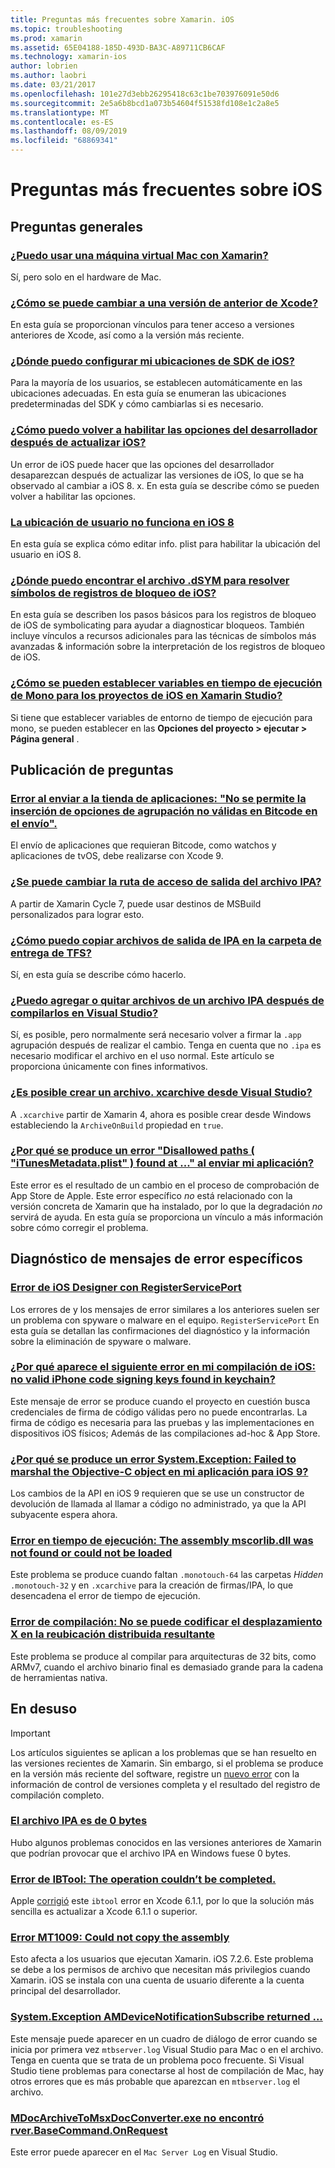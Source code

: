 ```yaml
---
title: Preguntas más frecuentes sobre Xamarin. iOS
ms.topic: troubleshooting
ms.prod: xamarin
ms.assetid: 65E04188-185D-493D-BA3C-A89711CB6CAF
ms.technology: xamarin-ios
author: lobrien
ms.author: laobri
ms.date: 03/21/2017
ms.openlocfilehash: 101e27d3ebb26295418c63c1be703976091e50d6
ms.sourcegitcommit: 2e5a6b8bcd1a073b54604f51538fd108e1c2a8e5
ms.translationtype: MT
ms.contentlocale: es-ES
ms.lasthandoff: 08/09/2019
ms.locfileid: "68869341"
---
```

# <a name="ios-frequently-asked-questions"></a>Preguntas más frecuentes sobre iOS

## <a name="general-questions"></a>Preguntas generales

### <a name="can-i-use-a-mac-vm-with-xamarinmac-vmmd"></a>[¿Puedo usar una máquina virtual Mac con Xamarin?](mac-vm.md)
Sí, pero solo en el hardware de Mac.

### <a name="how-can-i-downgrade-xcodedowngrade-xcodemd"></a>[¿Cómo se puede cambiar a una versión de anterior de Xcode?](downgrade-xcode.md)
En esta guía se proporcionan vínculos para tener acceso a versiones anteriores de Xcode, así como a la versión más reciente.

### <a name="where-can-i-set-my-ios-sdk-locationsios-sdkmd"></a>[¿Dónde puedo configurar mi ubicaciones de SDK de iOS?](ios-sdk.md)
Para la mayoría de los usuarios, se establecen automáticamente en las ubicaciones adecuadas. En esta guía se enumeran las ubicaciones predeterminadas del SDK y cómo cambiarlas si es necesario.

### <a name="how-can-i-reenable-developer-options-after-updating-iosupdate-developer-optionsmd"></a>[¿Cómo puedo volver a habilitar las opciones del desarrollador después de actualizar iOS?](update-developer-options.md)
Un error de iOS puede hacer que las opciones del desarrollador desaparezcan después de actualizar las versiones de iOS, lo que se ha observado al cambiar a iOS 8. x. En esta guía se describe cómo se pueden volver a habilitar las opciones.

### <a name="user-location-not-working-in-ios-8ios8-user-locationmd"></a>[La ubicación de usuario no funciona en iOS 8](ios8-user-location.md)
En esta guía se explica cómo editar info. plist para habilitar la ubicación del usuario en iOS 8.

### <a name="where-can-i-find-the-dsym-file-to-symbolicate-ios-crash-logssymbolicate-ios-crashmd"></a>[¿Dónde puedo encontrar el archivo .dSYM para resolver símbolos de registros de bloqueo de iOS?](symbolicate-ios-crash.md)
En esta guía se describen los pasos básicos para los registros de bloqueo de iOS de symbolicating para ayudar a diagnosticar bloqueos. También incluye vínculos a recursos adicionales para las técnicas de símbolos más avanzadas & información sobre la interpretación de los registros de bloqueo de iOS.


### <a name="how-do-i-set-mono-runtime-environment-variables-for-ios-projects-in-xamarin-studioxs-mono-runtimemd"></a>[¿Cómo se pueden establecer variables en tiempo de ejecución de Mono para los proyectos de iOS en Xamarin Studio?](xs-mono-runtime.md)
Si tiene que establecer variables de entorno de tiempo de ejecución para mono, se pueden establecer en las **Opciones del proyecto > ejecutar > Página general** .

## <a name="publishing-questions"></a>Publicación de preguntas

### <a name="error-when-submitting-to-app-store-invalid-bundle---options-not-allowed-to-be-embedded-in-bitcode-are-detected-in-the-submissioninvalid-bundle-bitcodemd"></a>[Error al enviar a la tienda de aplicaciones: "No se permite la inserción de opciones de agrupación no válidas en Bitcode en el envío".](invalid-bundle-bitcode.md)

El envío de aplicaciones que requieran Bitcode, como watchos y aplicaciones de tvOS, debe realizarse con Xcode 9.

### <a name="can-i-change-the-output-path-of-the-ipa-fileipa-output-pathmd"></a>[¿Se puede cambiar la ruta de acceso de salida del archivo IPA?](ipa-output-path.md)
A partir de Xamarin Cycle 7, puede usar destinos de MSBuild personalizados para lograr esto.

### <a name="how-can-i-copy-ipa-output-files-to-the-tfs-drop-folderipa-tfsmd"></a>[¿Cómo puedo copiar archivos de salida de IPA en la carpeta de entrega de TFS?](ipa-tfs.md)
Sí, en esta guía se describe cómo hacerlo.

### <a name="can-i-add-files-to-or-remove-files-from-an-ipa-file-after-building-it-in-visual-studiomodify-ipamd"></a>[¿Puedo agregar o quitar archivos de un archivo IPA después de compilarlos en Visual Studio?](modify-ipa.md)
Sí, es posible, pero normalmente será necesario volver a firmar la `.app` agrupación después de realizar el cambio. Tenga en cuenta que no `.ipa` es necesario modificar el archivo en el uso normal. Este artículo se proporciona únicamente con fines informativos.

### <a name="is-it-possible-to-create-a-xcarchive-archive-from-visual-studiocreate-xcarchivemd"></a>[¿Es posible crear un archivo. xcarchive desde Visual Studio?](create-xcarchive.md)
A `.xcarchive` partir de Xamarin 4, ahora es posible crear desde Windows estableciendo la `ArchiveOnBuild` propiedad en `true`.

### <a name="why-does-my-app-submission-fail-with-disallowed-paths--itunesmetadataplist--found-at--itunesmetadata-disallowed-pathsmd"></a>[¿Por qué se produce un error "Disallowed paths ( "iTunesMetadata.plist" ) found at ..." al enviar mi aplicación?](itunesmetadata-disallowed-paths.md)
Este error es el resultado de un cambio en el proceso de comprobación de App Store de Apple. Este error específico _no_ está relacionado con la versión concreta de Xamarin que ha instalado, por lo que la degradación _no_ servirá de ayuda. En esta guía se proporciona un vínculo a más información sobre cómo corregir el problema.


## <a name="diagnosing-specific-error-messages"></a>Diagnóstico de mensajes de error específicos

### <a name="ios-designer-error-with-registerserviceporterror-registerserviceportmd"></a>[Error de iOS Designer con RegisterServicePort](error-registerserviceport.md)
Los errores de y los mensajes de error similares a los anteriores suelen ser un problema con spyware o malware en el equipo. `RegisterServicePort` En esta guía se detallan las confirmaciones del diagnóstico y la información sobre la eliminación de spyware o malware.

### <a name="why-does-my-ios-build-fail-with-no-valid-iphone-code-signing-keys-found-in-keychainno-codesigning-keysmd"></a>[¿Por qué aparece el siguiente error en mi compilación de iOS: no valid iPhone code signing keys found in keychain?](no-codesigning-keys.md)
Este mensaje de error se produce cuando el proyecto en cuestión busca credenciales de firma de código válidas pero no puede encontrarlas. La firma de código es necesaria para las pruebas y las implementaciones en dispositivos iOS físicos; Además de las compilaciones ad-hoc & App Store.

### <a name="why-does-my-ios-9-app-fail-with-systemexception-failed-to-marshal-the-objective-c-objectexception-marshal-obj-cmd"></a>[¿Por qué se produce un error System.Exception: Failed to marshal the Objective-C object en mi aplicación para iOS 9?](exception-marshal-obj-c.md)
Los cambios de la API en iOS 9 requieren que se use un constructor de devolución de llamada al llamar a código no administrado, ya que la API subyacente espera ahora.

### <a name="runtime-error-the-assembly-mscorlibdll-was-not-found-or-could-not-be-loadederror-mscorlib-not-foundmd"></a>[Error en tiempo de ejecución: The assembly mscorlib.dll was not found or could not be loaded](error-mscorlib-not-found.md)
Este problema se produce cuando faltan `.monotouch-64` las carpetas *Hidden* `.monotouch-32` y en `.xcarchive` para la creación de firmas/IPA, lo que desencadena el error de tiempo de ejecución.

### <a name="compile-error-can-not-encode-offset-x-in-resulting-scattered-relocationerror-encode-offset-scattered-relocationmd"></a>[Error de compilación: No se puede codificar el desplazamiento X en la reubicación distribuida resultante](error-encode-offset-scattered-relocation.md)
Este problema se produce al compilar para arquitecturas de 32 bits, como ARMv7, cuando el archivo binario final es demasiado grande para la cadena de herramientas nativa.

## <a name="deprecated"></a>En desuso

> [!IMPORTANT]
> Los artículos siguientes se aplican a los problemas que se han resuelto en las versiones recientes de Xamarin. Sin embargo, si el problema se produce en la versión más reciente del software, registre un [nuevo error](~/cross-platform/troubleshooting/questions/howto-file-bug.md) con la información de control de versiones completa y el resultado del registro de compilación completo.



### <a name="ipa-file-is-0-bytesipa-zero-bytesmd"></a>[El archivo IPA es de 0 bytes](ipa-zero-bytes.md)
Hubo algunos problemas conocidos en las versiones anteriores de Xamarin que podrían provocar que el archivo IPA en Windows fuese 0 bytes.

### <a name="ibtool-error-the-operation-couldnt-be-completederror-ibtoolmd"></a>[Error de IBTool: The operation couldn’t be completed.](error-ibtool.md)
Apple [corrigió](https://developer.apple.com/library/ios/releasenotes/DeveloperTools/RN-Xcode/Chapters/xc6_release_notes.html) este `ibtool` error en Xcode 6.1.1, por lo que la solución más sencilla es actualizar a Xcode 6.1.1 o superior.

### <a name="error-mt1009-could-not-copy-the-assemblyerror-mt1009md"></a>[Error MT1009: Could not copy the assembly](error-mt1009.md)
Esto afecta a los usuarios que ejecutan Xamarin. iOS 7.2.6. Este problema se debe a los permisos de archivo que necesitan más privilegios cuando Xamarin. iOS se instala con una cuenta de usuario diferente a la cuenta principal del desarrollador.

### <a name="systemexception-amdevicenotificationsubscribe-returned-exception-amddevicenotificationsubscribemd"></a>[System.Exception AMDeviceNotificationSubscribe returned ...](exception-amddevicenotificationsubscribe.md)
Este mensaje puede aparecer en un cuadro de diálogo de error cuando se inicia por primera vez `mtbserver.log` Visual Studio para Mac o en el archivo. Tenga en cuenta que se trata de un problema poco frecuente. Si Visual Studio tiene problemas para conectarse al host de compilación de Mac, hay otros errores que es más probable que aparezcan en `mtbserver.log` el archivo.

### <a name="mdocarchivetomsxdocconverterexe-not-found-rverbasecommandonrequestmdocarchivetomsxdocconverter-not-foundmd"></a>[MDocArchiveToMsxDocConverter.exe no encontró rver.BaseCommand.OnRequest](mdocarchivetomsxdocconverter-not-found.md)
Este error puede aparecer en el `Mac Server Log` en Visual Studio.
